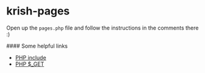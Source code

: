 # krish-pages

Open up the `pages.php` file and follow the instructions in the comments there :)

#### Some helpful links

 - [PHP include](http://php.net/manual/en/function.include.php)
 - [PHP $_GET](http://php.net/manual/en/reserved.variables.get.php)

